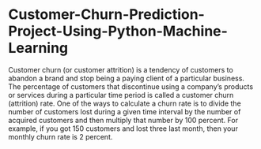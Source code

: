# Customer-Churn-Prediction-Project-Using-Python-Machine-Learning
Customer churn (or customer attrition) is a tendency of customers to abandon a brand and stop being a paying client of a particular business. The percentage of customers that discontinue using a company’s products or services during a particular time period is called a customer churn (attrition) rate. One of the ways to calculate a churn rate is to divide the number of customers lost during a given time interval by the number of acquired customers and then multiply that number by 100 percent. For example, if you got 150 customers and lost three last month, then your monthly churn rate is 2 percent.
